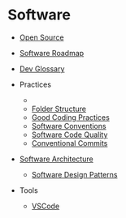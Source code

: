# Software

- [Open Source](./open-source.md)
- [Software Roadmap](./software-roadmap.md)
- [Dev Glossary](./dev-glossary.md)

- Practices

  -
  - [Folder Structure](./general/folder-structure.md)
  - [Good Coding Practices](./general/good-coding-practices.md)
  - [Software Conventions](./general/software-conventions.md)
  - [Software Code Quality](./general/software-code-quality.md)
  - [Conventional Commits](./general/conventional-commits.md)

- [Software Architecture](./general/software-architecture.md)
  - [Software Design Patterns](./general/software-design-patterns.md)
- Tools
  - [VSCode](./tools/vscode.md)
